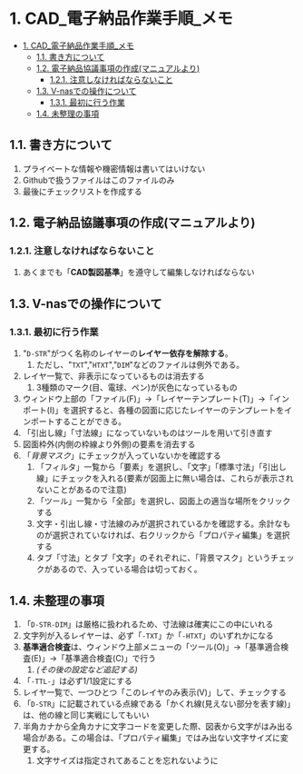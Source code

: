 # 1. CAD_電子納品作業手順_メモ

- [1. CAD\_電子納品作業手順\_メモ](#1-cad_電子納品作業手順_メモ)
  - [1.1. 書き方について](#11-書き方について)
  - [1.2. 電子納品協議事項の作成(マニュアルより)](#12-電子納品協議事項の作成マニュアルより)
    - [1.2.1. 注意しなければならないこと](#121-注意しなければならないこと)
  - [1.3. V-nasでの操作について](#13-v-nasでの操作について)
    - [1.3.1. 最初に行う作業](#131-最初に行う作業)
  - [1.4. 未整理の事項](#14-未整理の事項)

## 1.1. 書き方について

1. プライベートな情報や機密情報は書いてはいけない
2. Githubで扱うファイルはこのファイルのみ
3. 最後にチェックリストを作成する

## 1.2. 電子納品協議事項の作成(マニュアルより)

### 1.2.1. 注意しなければならないこと

1. あくまでも「**CAD製図基準**」を遵守して編集しなければならない

## 1.3. V-nasでの操作について

### 1.3.1. 最初に行う作業

1. "`D-STR`"がつく名称のレイヤーの**レイヤー依存を解除する**。
   1. ただし、"`TXT`","`HTXT`","`DIM`"などのファイルは例外である。
2. レイヤ一覧で、非表示になっているものは消去する
   1. 3種類のマーク(目、電球、ペン)が灰色になっているもの
3. ウィンドウ上部の「ファイル(F)」→「レイヤーテンプレート(T)」→「インポート(I)」を選択すると、各種の図面に応じたレイヤーのテンプレートをインポートすることができる。
4. 「引出し線」「寸法線」になっていないものはツールを用いて引き直す
5. 図面枠外(内側の枠線より外側)の要素を消去する
6. 「*背景マスク*」にチェックが入っていないかを確認する
   1. 「フィルタ」一覧から「要素」を選択し、「文字」「標準寸法」「引出し線」にチェックを入れる(要素が図面上に無い場合は、これらが表示されないことがあるので注意)
   2. 「ツール」一覧から「全部」を選択し、図面上の適当な場所をクリックする
   3. 文字・引出し線・寸法線のみが選択されているかを確認する。余計なものが選択されていなければ、右クリックから「プロパティ編集」を選択する
   4. タブ「寸法」とタブ「文字」のそれぞれに、「背景マスク」というチェックがあるので、入っている場合は切っておく。

## 1.4. 未整理の事項

1. 「`D-STR-DIM`」は厳格に扱われるため、寸法線は確実にこの中にいれる
2. 文字列が入るレイヤーは、必ず「`-TXT`」か「`-HTXT`」のいずれかになる
3. **基準適合検査**は、ウィンドウ上部メニューの「ツール(O)」→「基準適合検査(E)」→「基準適合検査(C)」で行う
   1. *(その後の設定など追記する)*
4. 「`-TTL-`」は必ず1/1設定にする
5. レイヤ一覧で、一つひとつ「このレイヤのみ表示(V)」して、チェックする
6. 「`D-STR`」に記載されている点線である「かくれ線(見えない部分を表す線)」は、他の線と同じ実戦にしてもいい
7. 半角カナから全角カナに文字コードを変更した際、図表から文字がはみ出る場合がある。この場合は、「プロパティ編集」ではみ出ない文字サイズに変更する。
   1. 文字サイズは指定されてあることを忘れないように
